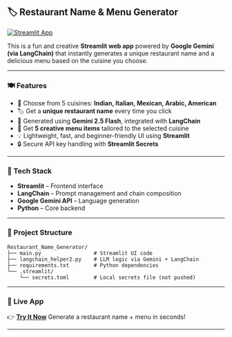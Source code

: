 
## 🏷️ Restaurant Name & Menu Generator

[![Streamlit App](https://img.shields.io/badge/Live%20App-Click%20Here-green?style=for-the-badge\&logo=streamlit)](https://restaurantnamegenerator-7-indrasish.streamlit.app/)

This is a fun and creative **Streamlit web app** powered by **Google Gemini (via LangChain)** that instantly generates a unique restaurant name and a delicious menu based on the cuisine you choose.

---

### 🍽️ Features

* 🎯 Choose from 5 cuisines: **Indian, Italian, Mexican, Arabic, American**
* 🏷️ Get a **unique restaurant name** every time you click
* 🧠 Generated using **Gemini 2.5 Flash**, integrated with **LangChain**
* 🍕 Get **5 creative menu items** tailored to the selected cuisine
* 💡 Lightweight, fast, and beginner-friendly UI using **Streamlit**
* 🔒 Secure API key handling with **Streamlit Secrets**

---

### 🧠 Tech Stack

* **Streamlit** – Frontend interface
* **LangChain** – Prompt management and chain composition
* **Google Gemini API** – Language generation
* **Python** – Core backend

---

### 📂 Project Structure

```
Restaurant_Name_Generator/
├── main.py                 # Streamlit UI code
├── langchain_helper2.py    # LLM logic via Gemini + LangChain
├── requirements.txt        # Python dependencies
└── .streamlit/
    └── secrets.toml        # Local secrets file (not pushed)
```

---

### 🔗 Live App

👉 **[Try It Now](https://restaurantnamegenerator-7-indrasish.streamlit.app/)**
Generate a restaurant name + menu in seconds!

---

